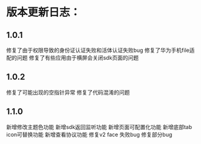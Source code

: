 # 版本更新日志：

## 1.0.1
修复了由于权限导致的身份证认证失败和活体认证失败bug
修复了华为手机file适配的问题
修复了有些应用由于横屏会关闭sdk页面的问题

## 1.0.2
修复了可能出现的空指针异常
修复了代码混淆的问题

## 1.1.0
新增修改主题色功能
新增sdk返回监听功能
新增页面可配置化功能
新增底部tab icon可替换功能
新增查看协议功能
修复v2 face 失败bug
修复部分bug
